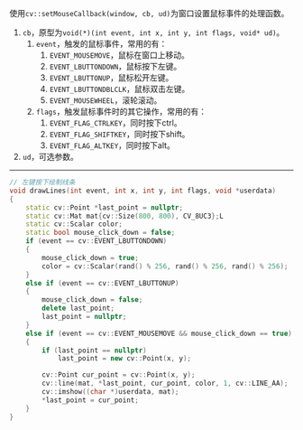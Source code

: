 使用`cv::setMouseCallback(window, cb, ud)`为窗口设置鼠标事件的处理函数。

1. `cb`，原型为`void(*)(int event, int x, int y, int flags, void* ud)`。
   1. `event`，触发的鼠标事件，常用的有：
      1. `EVENT_MOUSEMOVE`，鼠标在窗口上移动。
      2. `EVENT_LBUTTONDOWN`，鼠标按下左键。
      3. `EVENT_LBUTTONUP`，鼠标松开左键。
      4. `EVENT_LBUTTONDBLCLK`，鼠标双击左键。
      5. `EVENT_MOUSEWHEEL`，滚轮滚动。
   2. `flags`，触发鼠标事件时的其它操作，常用的有：
      1. `EVENT_FLAG_CTRLKEY`，同时按下ctrl。
      2. `EVENT_FLAG_SHIFTKEY`，同时按下shift。
      3. `EVENT_FLAG_ALTKEY`，同时按下alt。
2. `ud`，可选参数。

---

```cpp
// 左键按下绘制线条
void drawLines(int event, int x, int y, int flags, void *userdata)
{
	static cv::Point *last_point = nullptr;
	static cv::Mat mat{cv::Size(800, 800), CV_8UC3};L
	static cv::Scalar color;
	static bool mouse_click_down = false;
	if (event == cv::EVENT_LBUTTONDOWN)
	{
		mouse_click_down = true;
		color = cv::Scalar(rand() % 256, rand() % 256, rand() % 256);
	}
	else if (event == cv::EVENT_LBUTTONUP)
	{
		mouse_click_down = false;
		delete last_point;
		last_point = nullptr;
	}
	else if (event == cv::EVENT_MOUSEMOVE && mouse_click_down == true) // 持续按下
	{
		if (last_point == nullptr)
			last_point = new cv::Point(x, y);

		cv::Point cur_point = cv::Point(x, y);
		cv::line(mat, *last_point, cur_point, color, 1, cv::LINE_AA);
		cv::imshow((char *)userdata, mat);
		*last_point = cur_point;
	}
}
```

